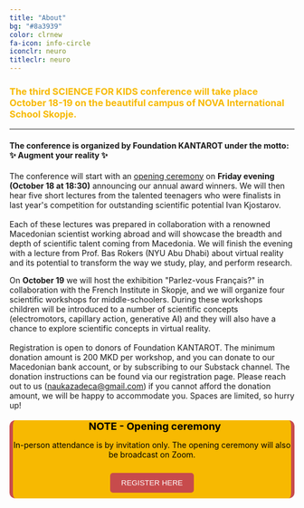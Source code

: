 ```yaml
---
title: "About"
bg: "#8a3939"
color: clrnew
fa-icon: info-circle
iconclr: neuro
titleclr: neuro
---
```


<h3 style="color:#f7b901;">The third SCIENCE FOR KIDS conference will take place October 18-19 on the beautiful campus of NOVA International School Skopje. <hr> <h4>The conference is organized by Foundation KANTAROT under the motto: <br> ✨ Augment your reality ✨</h4></h3>

<div class="info-box">
  <p>
    The conference will start with an <a href="#note">opening ceremony</a> on <b>Friday evening (October 18 at 18:30)</b> announcing our annual award winners. We will then hear five short lectures from the talented teenagers who were finalists in last year's competition for outstanding scientific potential Ivan Kjostarov. <br><br> Each of these lectures was prepared in collaboration with a renowned Macedonian scientist working abroad and will showcase the breadth and depth of scientific talent coming from Macedonia. We will finish the evening with a lecture from Prof. Bas Rokers (NYU Abu Dhabi) about virtual reality and its potential to transform the way we study, play, and perform research.
  </p>
</div>

<div class="info-box">
  <p>
On <b>October 19</b> we will host the exhibition "Parlez-vous Français?" in collaboration with the French Institute in Skopje, and we will organize four scientific workshops for middle-schoolers. During these workshops children will be introduced to a number of scientific concepts (electromotors, capillary action, generative AI) and they will also have a chance to explore scientific concepts in virtual reality. <br><br> Registration is open to donors of Foundation KANTAROT. The minimum donation amount is 200 MKD per workshop, and you can donate to our Macedonian bank account, or by subscribing to our Substack channel. The donation instructions can be found via our registration page. Please reach out to us (<a href="mailto:naukazadeca@gmail.com">naukazadeca@gmail.com</a>) if you cannot afford the donation amount, we will be happy to accommodate you. Spaces are limited, so hurry up!
  </p>
</div>



<div id="note" style="background-color: #f7b901; border-left: 6px solid #c74b4c; border-right: 6px solid #c74b4c; border-radius: 10px; margin-bottom: 15px; text-align: center; color: black;">
  <p style="font-size: 18px; margin-bottom: 10px;">
    <i class="fa fa-info-circle" style="color: #c74b4c; margin-right: 10px;"></i>
    <strong>NOTE - Opening ceremony</strong>
  </p>
  <p>In-person attendance is by invitation only. The opening ceremony will also be broadcast on Zoom.</p>
  <button onclick="toggleIframe()" style="margin: 10px 0; padding: 10px 20px; background-color: #c74b4c; color: white; border: none; border-radius: 5px; cursor: pointer;">REGISTER HERE</button>
  <div id="iframeContainer" style="display: none;">
    <iframe src="https://forms.gle/DotGLxehF94pvYnH9" width="100%" height="500px" frameborder="0" marginheight="0" marginwidth="0">Loading…</iframe>
  </div>
</div>

<script>
function toggleIframe() {
  var x = document.getElementById("iframeContainer");
  if (x.style.display === "none") {
    x.style.display = "block";
  } else {
    x.style.display = "none";
  }
}
</script>




<!-- <center>
 <h3>A sprint to push boundaries for collective creativity</h3>

 <p style ="text-align: center;  font-size:20px;">Participants who would like to work on a coding project are welcome to submit their project idea for making MRI research more accessible!</p>
</center> -->


